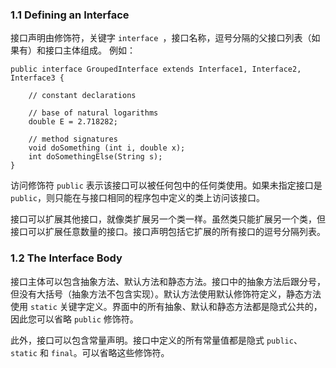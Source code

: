 ### 1.1 Defining an Interface

接口声明由修饰符，关键字 `interface `，接口名称，逗号分隔的父接口列表（如果有）和接口主体组成。 例如：

```
public interface GroupedInterface extends Interface1, Interface2, Interface3 {

    // constant declarations
    
    // base of natural logarithms
    double E = 2.718282;
 
    // method signatures
    void doSomething (int i, double x);
    int doSomethingElse(String s);
}
```

访问修饰符 `public` 表示该接口可以被任何包中的任何类使用。如果未指定接口是 `public`，则只能在与接口相同的程序包中定义的类上访问该接口。

接口可以扩展其他接口，就像类扩展另一个类一样。虽然类只能扩展另一个类，但接口可以扩展任意数量的接口。接口声明包括它扩展的所有接口的逗号分隔列表。

### 1.2 The Interface Body

接口主体可以包含抽象方法、默认方法和静态方法。接口中的抽象方法后跟分号，但没有大括号（抽象方法不包含实现）。默认方法使用默认修饰符定义，静态方法使用 `static` 关键字定义。界面中的所有抽象、默认和静态方法都是隐式公共的，因此您可以省略 `public` 修饰符。

此外，接口可以包含常量声明。接口中定义的所有常量值都是隐式 `public`、`static` 和 `final`。可以省略这些修饰符。

